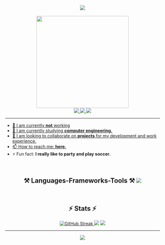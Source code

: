 <!-- Presentation -->
<div align="center">
  <h1>
    <img src="https://readme-typing-svg.herokuapp.com/?font=Merriweather&duration=3000&pause=500&color=E8E8E8&size=36&center=true&vCenter=true&width=500&height=70&lines=Hi+There!+%F0%9F%91%8B%F0%9F%8F%BC;+I'm+Daniel+B.+Del+Toro!+%F0%9F%90%82;" />
  </h1>
  <img src="https://media.giphy.com/media/5rT8xqVLpB6S6Ej89o/giphy.gif" height=300/>
  <br/>
  <!-- Contact Me -->
  <a href="https://instagram.com/dbdt.29">
    <img src="https://img.shields.io/badge/Instagram-6D4C9F?style=for-the-badge&logo=instagram&logoColor=E4405F" target="_blank" />
  </a>
  <a href="https://linkedin.com/in/dany-basulto" target="_blank">
    <img src="https://img.shields.io/badge/LinkedIn-0077B5?style=for-the-badge&logo=linkedin&logoColor=white" target="_blank" />
  </a>
  <a href="https://LandinBT.github.io" target="_blank">
     <img src="https://img.shields.io/badge/Portofolio-E8E8E8?style=for-the-badge&logo=About.me&logoColor=black" target="_blank" />
</div>

---
<!-- About Me -->
- 🔭 I am currently **not** working
- 🌱 I am currently studying **computer engineering.**
- 👯 I am looking to collaborate on **projects** for my development and work experience.
- 📫 How to reach me: [**here.**](mailto:danybt1312@gmail.com)
- ⚡ Fun fact: **I really like to party and play soccer.**

<br/>
<div align="center">
  <h2> ⚒️ Languages-Frameworks-Tools ⚒️
    <img src="https://skillicons.dev/icons?i=java,c,cpp,react,html,css,js,vscode,github,git,py,androidstudio" />
  </h2>
</div> <br/>

<!--
<div align="center">
  <h2>🐍 My Contributions 🐍</h2>
  <br>
  <img alt="snake eating my contributions" src="https://raw.githubusercontent.com/LandinBT/LandinBT/output/github-contribution-grid-snake.svg" />
  
  <br/><br/><br/>
</div>
<img align="center" src="https://visitor-badge.laobi.icu/badge?page_id=LandinBT.LandinBT" />
-->
<div align="center">
  <h2>⚡ Stats ⚡</h2>
  <a href="https://git.io/streak-stats">
    <img src="https://streak-stats.demolab.com?user=LandinBT&theme=chartreuse-dark" alt="GitHub Streak" />
  </a>
  <img src="https://github-readme-stats.vercel.app/api?username=LandinBT&show_icons=true&theme=chartreuse-dark" />
  <img src="https://github-readme-stats.vercel.app/api/top-langs/?username=LandinBT&layout=compact&theme=chartreuse-dark" />
</div>

---

<div align="center">
    <img src="https://readme-typing-svg.herokuapp.com/?font=Merriweather&duration=3000&pause=500&color=E8E8E8&size=32&center=true&vCenter=true&width=500&height=70&lines=Thanks+for+visiting!+;I'm+always+down+to+collab+%F0%9F%98%83;" />
</div>

<!--
**LandinBT/LandinBT** is a ✨ _special_ ✨ repository because its `README.md` (this file) appears on your GitHub profile.

Here are some ideas to get you started:

- 🔭 I’m currently working on ...
- 🌱 I’m currently learning ...
- 👯 I’m looking to collaborate on ...
- 🤔 I’m looking for help with ...
- 💬 Ask me about ...
- 📫 How to reach me: ...
- 😄 Pronouns: ...
- ⚡ Fun fact: ...
-->
